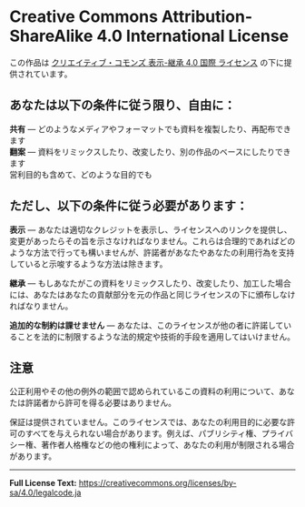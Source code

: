 # Creative Commons Attribution-ShareAlike 4.0 International License

この作品は [クリエイティブ・コモンズ 表示-継承 4.0 国際 ライセンス](https://creativecommons.org/licenses/by-sa/4.0/deed.ja) の下に提供されています。

## あなたは以下の条件に従う限り、自由に：

**共有** — どのようなメディアやフォーマットでも資料を複製したり、再配布できます  
**翻案** — 資料をリミックスしたり、改変したり、別の作品のベースにしたりできます  
営利目的も含めて、どのような目的でも

## ただし、以下の条件に従う必要があります：

**表示** — あなたは適切なクレジットを表示し、ライセンスへのリンクを提供し、変更があったらその旨を示さなければなりません。これらは合理的であればどのような方法で行っても構いませんが、許諾者があなたやあなたの利用行為を支持していると示唆するような方法は除きます。

**継承** — もしあなたがこの資料をリミックスしたり、改変したり、加工した場合には、あなたはあなたの貢献部分を元の作品と同じライセンスの下に頒布しなければなりません。

**追加的な制約は課せません** — あなたは、このライセンスが他の者に許諾していることを法的に制限するような法的規定や技術的手段を適用してはいけません。

## 注意

公正利用やその他の例外の範囲で認められているこの資料の利用について、あなたは許諾者から許可を得る必要はありません。

保証は提供されていません。このライセンスでは、あなたの利用目的に必要な許可のすべてを与えられない場合があります。例えば、パブリシティ権、プライバシー権、著作者人格権などの他の権利によって、あなたの利用が制限される場合があります。

---

**Full License Text:** https://creativecommons.org/licenses/by-sa/4.0/legalcode.ja
